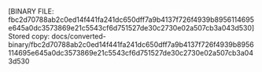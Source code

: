 [BINARY FILE: fbc2d70788ab2c0ed14f441fa241dc650dff7a9b4137f726f4939b8956114695e645a0dc3573869e21c5543cf6d751527de30c2730e02a507cb3a043d530]
Stored copy: docs/converted-binary/fbc2d70788ab2c0ed14f441fa241dc650dff7a9b4137f726f4939b8956114695e645a0dc3573869e21c5543cf6d751527de30c2730e02a507cb3a043d530
